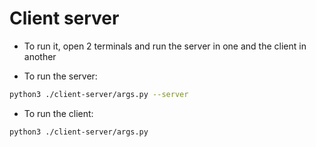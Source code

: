 # Client server

- To run it, open 2 terminals and run the server in one and the client in another

- To run the server:
```bash
python3 ./client-server/args.py --server
```

- To run the client:
```bash
python3 ./client-server/args.py
```